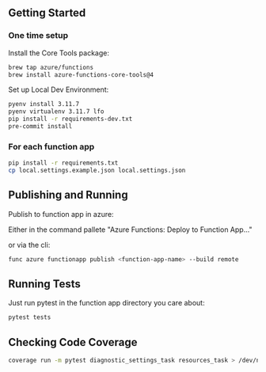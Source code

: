 ## Getting Started

### One time setup

Install the Core Tools package:
```bash
brew tap azure/functions
brew install azure-functions-core-tools@4
```

Set up Local Dev Environment:
```bash
pyenv install 3.11.7
pyenv virtualenv 3.11.7 lfo
pip install -r requirements-dev.txt
pre-commit install
```

### For each function app

```bash
pip install -r requirements.txt
cp local.settings.example.json local.settings.json
```

## Publishing and Running
Publish to function app in azure:

Either in the command pallete "Azure Functions: Deploy to Function App..."

or via the cli:
```bash
func azure functionapp publish <function-app-name> --build remote
```


## Running Tests

Just run pytest in the function app directory you care about:

```bash
pytest tests
```

## Checking Code Coverage

```bash
coverage run -m pytest diagnostic_settings_task resources_task > /dev/null ; coverage report -m
```
